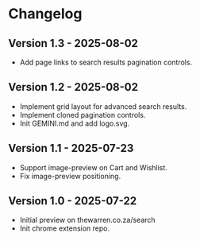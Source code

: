 # Changelog

## Version 1.3 - 2025-08-02

* Add page links to search results pagination controls.

## Version 1.2 - 2025-08-02

* Implement grid layout for advanced search results.
* Implement cloned pagination controls.
* Init GEMINI.md and add logo.svg.

## Version 1.1 - 2025-07-23

* Support image-preview on Cart and Wishlist.
* Fix image-preview positioning.

## Version 1.0 - 2025-07-22

* Initial preview on thewarren.co.za/search
* Init chrome extension repo.
